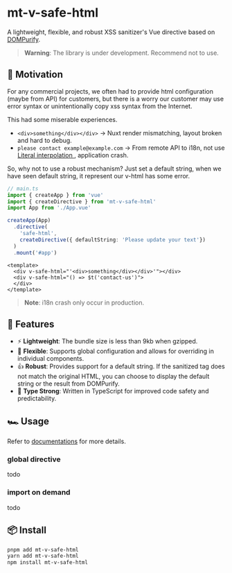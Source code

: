 # mt-v-safe-html

A lightweight, flexible, and robust XSS sanitizer's Vue directive based on [DOMPurify](https://github.com/cure53/DOMPurify).

> **Warning**: The library is under development. Recommend not to use.

## 💪 Motivation
For any commercial projects, we often had to provide html configuration (maybe from API) for customers, but there is a worry our customer may use error syntax or unintentionally copy xss syntax from the Internet.

This had some miserable experiences.
- `<div>something</div></div>` -> Nuxt render mismatching, layout broken and hard to debug.
- `please contact example@example.com` -> From remote API to i18n, not use [Literal interpolation
](https://vue-i18n.intlify.dev/guide/essentials/syntax.html#literal-interpolation), application crash.

So, why not to use a robust mechanism? Just set a default string, when we have seen default string, it represent our v-html has some error.

```ts
// main.ts
import { createApp } from 'vue'
import { createDirective } from 'mt-v-safe-html'
import App from './App.vue'

createApp(App)
  .directive(
    'safe-html',
    createDirective({ defaultString: 'Please update your text'})
  )
  .mount('#app')
```

```vue
<template>
  <div v-safe-html="'<div>something</div></div>'"></div>
  <div v-safe-html="() => $t('contact-us')">
  </div>
</template>
```
> **Note**: i18n crash only occur in production.

## 🚀 Features

- ⚡ **Lightweight**: The bundle size is less than 9kb when gzipped.
- 🔌 **Flexible**: Supports global configuration and allows for overriding in individual components.
- 👍 **Robust**: Provides support for a default string. If the sanitized tag does not match the original HTML, you can choose to display the default string or the result from DOMPurify.
- 🦾 **Type Strong**: Written in TypeScript for improved code safety and predictability.

## 🏎 Usage

Refer to [documentations](https://mt-v-safe-html.morty.tw) for more details.

### global directive

todo

### import on demand

todo

## 📦 Install

```bash
pnpm add mt-v-safe-html
yarn add mt-v-safe-html
npm install mt-v-safe-html
```
